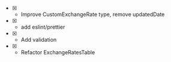 - [x] - Improve CustomExchangeRate type, remove updatedDate
- [x] - add eslint/prettier
- [x] - Add validation
- [x] - Refactor ExchangeRatesTable
